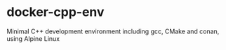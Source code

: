 # docker-cpp-env
Minimal C++ development environment including gcc, CMake and conan, using Alpine Linux
